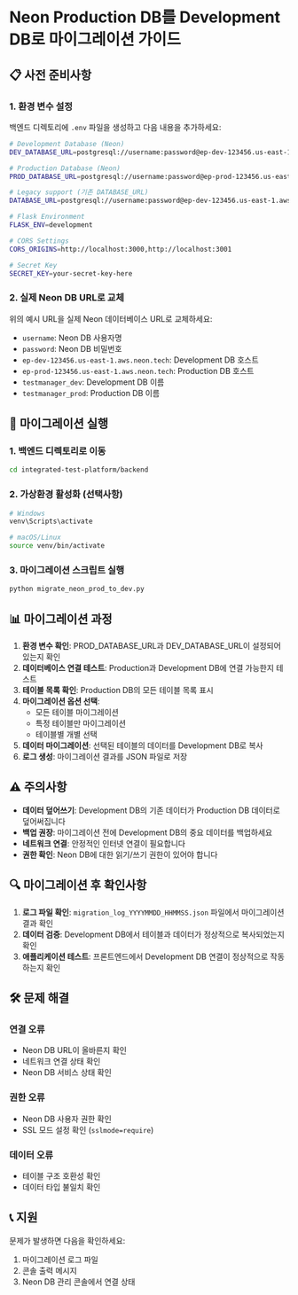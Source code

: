 # Neon Production DB를 Development DB로 마이그레이션 가이드

## 📋 사전 준비사항

### 1. 환경 변수 설정
백엔드 디렉토리에 `.env` 파일을 생성하고 다음 내용을 추가하세요:

```bash
# Development Database (Neon)
DEV_DATABASE_URL=postgresql://username:password@ep-dev-123456.us-east-1.aws.neon.tech/testmanager_dev?sslmode=require

# Production Database (Neon)
PROD_DATABASE_URL=postgresql://username:password@ep-prod-123456.us-east-1.aws.neon.tech/testmanager_prod?sslmode=require

# Legacy support (기존 DATABASE_URL)
DATABASE_URL=postgresql://username:password@ep-dev-123456.us-east-1.aws.neon.tech/testmanager_dev?sslmode=require

# Flask Environment
FLASK_ENV=development

# CORS Settings
CORS_ORIGINS=http://localhost:3000,http://localhost:3001

# Secret Key
SECRET_KEY=your-secret-key-here
```

### 2. 실제 Neon DB URL로 교체
위의 예시 URL을 실제 Neon 데이터베이스 URL로 교체하세요:

- `username`: Neon DB 사용자명
- `password`: Neon DB 비밀번호
- `ep-dev-123456.us-east-1.aws.neon.tech`: Development DB 호스트
- `ep-prod-123456.us-east-1.aws.neon.tech`: Production DB 호스트
- `testmanager_dev`: Development DB 이름
- `testmanager_prod`: Production DB 이름

## 🚀 마이그레이션 실행

### 1. 백엔드 디렉토리로 이동
```bash
cd integrated-test-platform/backend
```

### 2. 가상환경 활성화 (선택사항)
```bash
# Windows
venv\Scripts\activate

# macOS/Linux
source venv/bin/activate
```

### 3. 마이그레이션 스크립트 실행
```bash
python migrate_neon_prod_to_dev.py
```

## 📊 마이그레이션 과정

1. **환경 변수 확인**: PROD_DATABASE_URL과 DEV_DATABASE_URL이 설정되어 있는지 확인
2. **데이터베이스 연결 테스트**: Production과 Development DB에 연결 가능한지 테스트
3. **테이블 목록 확인**: Production DB의 모든 테이블 목록 표시
4. **마이그레이션 옵션 선택**:
   - 모든 테이블 마이그레이션
   - 특정 테이블만 마이그레이션
   - 테이블별 개별 선택
5. **데이터 마이그레이션**: 선택된 테이블의 데이터를 Development DB로 복사
6. **로그 생성**: 마이그레이션 결과를 JSON 파일로 저장

## ⚠️ 주의사항

- **데이터 덮어쓰기**: Development DB의 기존 데이터가 Production DB 데이터로 덮어써집니다
- **백업 권장**: 마이그레이션 전에 Development DB의 중요 데이터를 백업하세요
- **네트워크 연결**: 안정적인 인터넷 연결이 필요합니다
- **권한 확인**: Neon DB에 대한 읽기/쓰기 권한이 있어야 합니다

## 🔍 마이그레이션 후 확인사항

1. **로그 파일 확인**: `migration_log_YYYYMMDD_HHMMSS.json` 파일에서 마이그레이션 결과 확인
2. **데이터 검증**: Development DB에서 테이블과 데이터가 정상적으로 복사되었는지 확인
3. **애플리케이션 테스트**: 프론트엔드에서 Development DB 연결이 정상적으로 작동하는지 확인

## 🛠️ 문제 해결

### 연결 오류
- Neon DB URL이 올바른지 확인
- 네트워크 연결 상태 확인
- Neon DB 서비스 상태 확인

### 권한 오류
- Neon DB 사용자 권한 확인
- SSL 모드 설정 확인 (`sslmode=require`)

### 데이터 오류
- 테이블 구조 호환성 확인
- 데이터 타입 불일치 확인

## 📞 지원

문제가 발생하면 다음을 확인하세요:
1. 마이그레이션 로그 파일
2. 콘솔 출력 메시지
3. Neon DB 관리 콘솔에서 연결 상태 